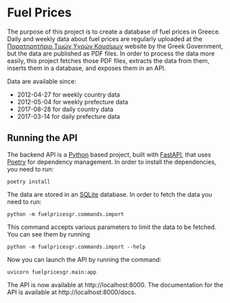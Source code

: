 # Fuel Prices

The purpose of this project is to create a database of fuel prices in Greece. Daily and weekly data about fuel prices
are regularly uploaded at the [Παρατηρητήριο Τιμών Υγρών Καυσίμων](http://www.fuelprices.gr) website by the Greek
Government, but the data are published as PDF files. In order to process the data more easily, this project fetches
those PDF files, extracts the data from them, inserts them in a database, and exposes them in an API.

Data are available since:

* 2012-04-27 for weekly country data
* 2012-05-04 for weekly prefecture data
* 2017-08-28 for daily country data
* 2017-03-14 for daily prefecture data

## Running the API

The backend API is a [Python](https://www.python.org) based project, built with [FastAPI](https://fastapi.tiangolo.com),
that uses [Poetry](https://python-poetry.org) for dependency management. In order to install the dependencies, you need
to run:

```
poetry install
```

The data are stored in an [SQLite](https://www.sqlite.org) database. In order to fetch the data you need to run:

```
python -m fuelpricesgr.commands.import
```

This command accepts various parameters to limit the data to be fetched. You can see them by running

```
python -m fuelpricesgr.commands.import --help
```

Now you can launch the API by running the command:

```
uvicorn fuelpricesgr.main:app
```

The API is now available at http://localhost:8000. The documentation for the API is available at
http://localhost:8000/docs.

